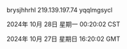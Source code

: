brysjhhrhl 219.139.197.74 yqqlmgsycl

2024年 10月 28日 星期一 00:20:02 CST

2024年 10月 27日 星期日 16:20:02 GMT
